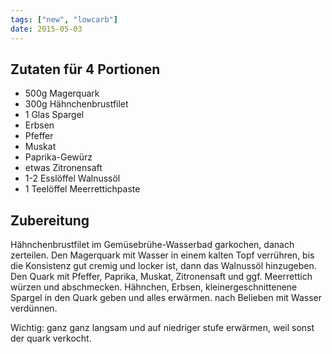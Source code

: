```yaml
---
tags: ["new", "lowcarb"]
date: 2015-05-03
---
```


## Zutaten für 4 Portionen
- 500g Magerquark
- 300g Hähnchenbrustfilet
- 1 Glas Spargel
- Erbsen
- Pfeffer
- Muskat
- Paprika-Gewürz
- etwas Zitronensaft
- 1-2 Esslöffel Walnussöl
- 1 Teelöffel Meerrettichpaste

## Zubereitung
Hähnchenbrustfilet im Gemüsebrühe-Wasserbad garkochen, danach zerteilen. Den Magerquark mit Wasser in einem kalten Topf verrühren, bis die Konsistenz gut cremig und locker ist, dann das Walnussöl hinzugeben. Den Quark mit Pfeffer, Paprika, Muskat, Zitronensaft und ggf. Meerrettich würzen und abschmecken. Hähnchen, Erbsen, kleinergeschnittenene Spargel in den Quark geben und alles erwärmen. nach Belieben mit Wasser verdünnen.

Wichtig: ganz ganz langsam und auf niedriger stufe erwärmen, weil sonst der quark verkocht.
